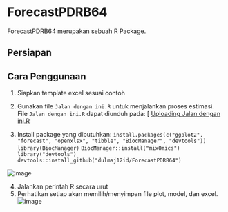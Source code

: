# ForecastPDRB64
ForecastPDRB64 merupakan sebuah R Package.

## Persiapan


## Cara Penggunaan
1. Siapkan template excel sesuai contoh
2. Gunakan file `Jalan dengan ini.R` untuk menjalankan proses estimasi. File `Jalan dengan ini.R` dapat diunduh pada: [
[Uploading Jalan dengan ini.R](https://github.com/dulmaj12id/ForecastPDRB64/blob/main/Jalan%20dengan%20ini.R)

3. Install package yang dibutuhkan:
  `install.packages(c("ggplot2", "forecast", "openxlsx", "tibble", "BiocManager", "devtools"))`
  `library(BiocManager)`
  `BiocManager::install("mixOmics")`
  `library("devtools")`
  `devtools::install_github("dulmaj12id/ForecastPDRB64")`

  ![image](https://github.com/user-attachments/assets/1fc0d6c8-8fe8-4ecb-9eaa-cde46bd3f5df)

4. Jalankan perintah R secara urut
5. Perhatikan setiap akan memilih/menyimpan file plot, model, dan excel.
   ![image](https://github.com/user-attachments/assets/1adb950e-838c-4c7c-9047-7218c66081cd)
  
